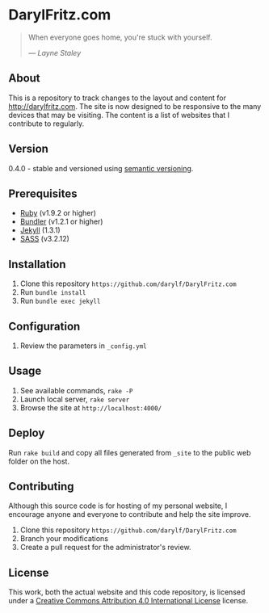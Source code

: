 DarylFritz.com
==============
> When everyone goes home, you're stuck with yourself. 
>
> &mdash; <cite>Layne Staley</cite>


About
-----
This is a repository to track changes to the layout and content for <http://darylfritz.com>. 
The site is now designed to be responsive to the many devices that may be visiting. 
The content is a list of websites that I contribute to regularly.


Version
-------
0.4.0 - stable and versioned using [semantic versioning](http://semver.org/).

Prerequisites
-------------
* [Ruby](http://www.ruby-lang.org/en/) (v1.9.2 or higher)
* [Bundler](http://gembundler.com) (v1.2.1 or higher)
* [Jekyll](http://jekyllrb.com) (1.3.1)
* [SASS](http://sass-lang.com) (v3.2.12)

Installation
------------
1. Clone this repository `https://github.com/darylf/DarylFritz.com`
2. Run `bundle install`
3. Run `bundle exec jekyll`


Configuration
-------------
1. Review the parameters in `_config.yml`


Usage
-----
1. See available commands, `rake -P`
2. Launch local server, `rake server`
3. Browse the site at `http://localhost:4000/`


Deploy
------
Run `rake build` and copy all files generated from `_site` to the public web folder on the host.


Contributing
------------
Although this source code is for hosting of my personal website, I encourage anyone and everyone to contribute and help the site improve.

1. Clone this repository `https://github.com/darylf/DarylFritz.com`
2. Branch your modifications
3. Create a pull request for the administrator's review.


License
-------
This work, both the actual website and this code repository, is licensed under a [Creative Commons Attribution 4.0 International License](http://creativecommons.org/licenses/by/4.0) license.
